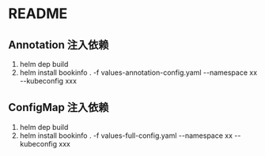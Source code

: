 # README

## Annotation 注入依赖

1. helm dep build
2. helm install bookinfo . -f values-annotation-config.yaml --namespace xx --kubeconfig xxx

## ConfigMap 注入依赖

1. helm dep build
2. helm install bookinfo . -f values-full-config.yaml --namespace xx --kubeconfig xxx